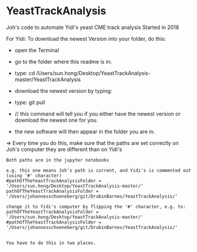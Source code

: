 # YeastTrackAnalysis
Joh's code to automate Yidi's yeast CME track analysis
Started in 2018


For Yidi:
To download the newest Version into your folder, do this:

- open the Terminal
- go to the folder where this readme is in:

- type: cd /Users/sun.hong/Desktop/YeastTrackAnalysis-master/YeastTrackAnalysis

- download the newest version by typing:
- type: git pull

- // this command will tell you if you either have the newest version or download the newest one for you.
- the new software will then appear in the folder you are in.

=> Every time you do this, make sure that the paths are set correctly
	on Joh's computer they are different than on Yidi's
	
	Both paths are in the jupyter notebooks
	
	e.g. this one means Joh's path is current, and Yidi's is commented out (using '#' character)
	#pathOfTheYeastTrackAnalysisFolder = '/Users/sun.hong/Desktop/YeastTrackAnalysis-master/'
	pathOfTheYeastTrackAnalysisFolder = '/Users/johannesschoeneberg/git/DrubinBarnes/YeastTrackAnalysis/'
	
	change it to Yidi's computer by flipping the '#' character, e.g. to:
	pathOfTheYeastTrackAnalysisFolder = '/Users/sun.hong/Desktop/YeastTrackAnalysis-master/'
	#pathOfTheYeastTrackAnalysisFolder = '/Users/johannesschoeneberg/git/DrubinBarnes/YeastTrackAnalysis/'


	You have to do this in two places.

